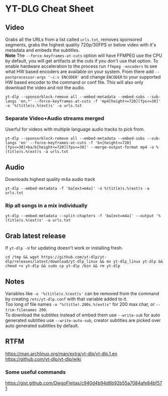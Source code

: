 # YT-DLG Cheat Sheet

## Video
Grabs all the URLs from a list called `urls.txt`, removes sponsored segments, grabs the highest quality 720p/30FPS or below video with it's metadata and embeds the subtitles.  
**Note** The `--force-keyframes-at-cuts` option will have FFMPEG use the CPU by default, you will get artifacts at the cuts if you don't use that option. To enable hardware acceleration to the process run `ffmpeg -encoders` to see what HW based encoders are available on your system. From there add `--postprocessor-args '-c:v ENCODER'` and change `ENCODER` to your supported HW based encoder to the command or conf file. This will also only download the video and not the audio.
```
yt-dlp --sponsorblock-remove all --embed-metadata --embed-subs --sub-langs 'en.*' --force-keyframes-at-cuts -f 'mp4[height<=720][fps<=30]' -o '%(title)s.%(ext)s' -a urls.txt
```
### Separate Video+Audio streams merged
Userful for videos with multiple language audio tracks to pick from.
```
yt-dlp --sponsorblock-remove all --embed-metadata --embed-subs --sub-langs 'en' --force-keyframes-at-cuts -f 'bv[height<=720][fps<=30]+ba/b[height<=720][fps<=30]' --merge-output-format mp4 -o %(title)s.%(ext)s -a urls.txt
```
## Audio
Downloads highest quality m4a audio track
```
yt-dlp --embed-metadata -f 'ba[ext=m4a]' -o %(title)s.%(ext)s -a urls.txt
```
### Rip all songs in a mix individually  
```
yt-dlp --embed-metadata --split-chapters -f 'ba[ext=m4a]' --output '%(title)s.%(ext)s' -a urls.txt
```
## Grab latest release
If `yt-dlp -U` for updating doesn't work or installing fresh.
```
cd /tmp && wget https://github.com/yt-dlp/yt-dlp/releases/latest/download/yt-dlp_linux && mv yt-dlp_linux yt-dlp && chmod +x yt-dlp && sudo cp yt-dlp /bin && rm yt-dlp
```
## Notes
Variables like `-o '%(title)s.%(ext)s'` can be removed from the command by creating `/etc/yt-dlp.conf` with that variable added to it.  
Too long of file names `-o "%(title).200s.%(ext)s"` for 200 max char, or `--trim-filenames 200`.  
To download the subtitles instead of embed them use `--write-sub` for auto generated subtitles use `--write-auto-sub`, creator subtitles are picked over auto generated subtitles by default.

## RTFM  
https://man.archlinux.org/man/extra/yt-dlp/yt-dlp.1.en  
https://github.com/yt-dlp/yt-dlp/wiki

### Some useful commands  
https://gist.github.com/DiegoFleitas/c940d4b94d6b92b55a7084afe84bf571
